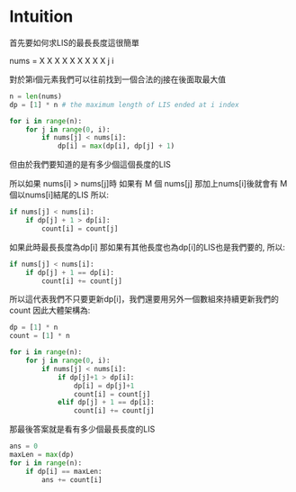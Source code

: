 # Intuition

首先要如何求LIS的最長長度這很簡單

nums = X X X X X X X X X
                 j     i

對於第i個元素我們可以往前找到一個合法的j接在後面取最大值

```py
n = len(nums)
dp = [1] * n # the maximum length of LIS ended at i index

for i in range(n):
    for j in range(0, i):
        if nums[j] < nums[i]:
            dp[i] = max(dp[i], dp[j] + 1)
```

但由於我們要知道的是有多少個這個長度的LIS

所以如果 nums[i] > nums[j]時
如果有 M 個 nums[j] 那加上nums[i]後就會有 M個以nums[i]結尾的LIS
所以:
```py
if nums[j] < nums[i]:
    if dp[j] + 1 > dp[i]:
        count[i] = count[j]
```


如果此時最長長度為dp[i]
那如果有其他長度也為dp[i]的LIS也是我們要的, 所以:
```py
if nums[j] < nums[i]:
    if dp[j] + 1 == dp[i]:
        count[i] += count[j]
```

所以這代表我們不只要更新dp[i]，我們還要用另外一個數組來持續更新我們的count
因此大體架構為:

```py
dp = [1] * n
count = [1] * n

for i in range(n):
    for j in range(0, i):
        if nums[j] < nums[i]:
            if dp[j]+1 > dp[i]:
                dp[i] = dp[j]+1
                count[i] = count[j]
            elif dp[j] + 1 == dp[i]:
                count[i] += count[j]
```

那最後答案就是看有多少個最長長度的LIS

```py
ans = 0
maxLen = max(dp)
for i in range(n):
    if dp[i] == maxLen:
        ans += count[i]
```